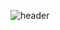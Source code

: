 ![header](https://capsule-render.vercel.app/api?type=waving&color=gradient&height=300&section=header&text=Lee%20ChangHee&fontSize=90)


